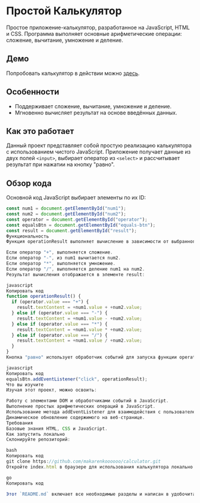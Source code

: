 # Простой Калькулятор

Простое приложение-калькулятор, разработанное на JavaScript, HTML и CSS. Программа выполняет основные арифметические операции: сложение, вычитание, умножение и деление.

## Демо

Попробовать калькулятор в действии можно [здесь](https://makarenkoooooo.github.io/calculator/).

## Особенности

- Поддерживает сложение, вычитание, умножение и деление.
- Мгновенно вычисляет результат на основе введённых данных.

## Как это работает

Данный проект представляет собой простую реализацию калькулятора с использованием чистого JavaScript. Приложение получает данные из двух полей `<input>`, выбирает оператор из `<select>` и рассчитывает результат при нажатии на кнопку "равно".

## Обзор кода

Основной код JavaScript выбирает элементы по их ID:

```javascript
const num1 = document.getElementById("num1");
const num2 = document.getElementById("num2");
const operator = document.getElementById("operator");
const equalsBtn = document.getElementById("equals-btn");
const result = document.getElementById("result");
Функциональность
Функция operationResult выполняет вычисление в зависимости от выбранного оператора:

Если оператор "+", выполняется сложение.
Если оператор "-", из num1 вычитается num2.
Если оператор "*", выполняется умножение.
Если оператор "/", выполняется деление num1 на num2.
Результат вычисления отображается в элементе result:

javascript
Копировать код
function operationResult() {
  if (operator.value === "+") {
    result.textContent = +num1.value + +num2.value;
  } else if (operator.value === "-") {
    result.textContent = +num1.value - +num2.value;
  } else if (operator.value === "*") {
    result.textContent = +num1.value * +num2.value;
  } else if (operator.value === "/") {
    result.textContent = +num1.value / +num2.value;
  }
}
Кнопка "равно" использует обработчик событий для запуска функции operationResult:

javascript
Копировать код
equalsBtn.addEventListener("click", operationResult);
Что вы изучите
Изучая этот проект, можно освоить:

Работу с элементами DOM и обработчиками событий в JavaScript.
Выполнение простых арифметических операций в JavaScript.
Использование метода addEventListener для взаимодействия с пользователем.
Динамическое обновление содержимого на веб-странице.
Требования
Базовые знания HTML, CSS и JavaScript.
Как запустить локально
Склонируйте репозиторий:

bash
Копировать код
git clone https://github.com/makarenkoooooo/calculator.git
Откройте index.html в браузере для использования калькулятора локально.

go
Копировать код

Этот `README.md` включает все необходимые разделы и написан в удобочитаемом формате Markdown для GitHub.
